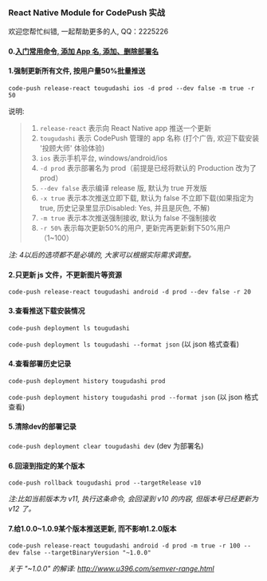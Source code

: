 ### React Native Module for CodePush 实战

欢迎您帮忙纠错, 一起帮助更多的人, QQ：2225226

#### 0.[入门常用命令, 添加 App 名, 添加、删除部署名](https://github.com/Kennytian/learning-react-native/blob/master/components/code-push-basic.md#code-push-的常用命令)

#### 1.强制更新所有文件, 按用户量50%批量推送
`code-push release-react tougudashi ios -d prod --dev false -m true -r 50`

说明:
>1. `release-react` 表示向 React Native app 推送一个更新
>2. `tougudashi` 表示 CodePush 管理的 app 名称 (打个广告, 欢迎下载安装 '投顾大师' 体验体验)
>3. `ios` 表示手机平台, windows/android/ios
>4. `-d prod` 表示部署名为 prod（前提是已经将默认的 Production 改为了 prod）
>5. `--dev false` 表示编译 release 版, 默认为 true 开发版
>6. `-x true` 表示本次推送立即下载, 默认为 false 不立即下载(如果指定为 true, 历史记录里显示Disabled: Yes, 并且是灰色, 不解)
>7. `-m true` 表示本次推送强制接收, 默认为 false 不强制接收
>8. `-r 50%` 表示每次更新50%的用户, 更新完再更新剩下50%用户（1~100）

_注: 4以后的选项都不是必填的, 大家可以根据实际需求调整。_


#### 2.只更新 js 文件，不更新图片等资源
`code-push release-react tougudashi android -d prod --dev false -r 20`

#### 3.查看推送下载安装情况
`code-push deployment ls tougudashi`

`code-push deployment ls tougudashi --format json` (以 json 格式查看)

#### 4.查看部署历史记录
`code-push deployment history tougudashi prod`

`code-push deployment history tougudashi prod --format json` (以 json 格式查看)

#### 5.清除dev的部署记录
`code-push deployment clear tougudashi dev` (dev 为部署名)

#### 6.回滚到指定的某个版本
`code-push rollback tougudashi prod --targetRelease v10`

_注:比如当前版本为 v11, 执行这条命令, 会回滚到 v10 的内容, 但版本号已经更新为 v12 了。_

#### 7.给1.0.0~1.0.9某个版本推送更新, 而不影响1.2.0版本
`code-push release-react tougudashi android -d prod -m true -r 100 --dev false --targetBinaryVersion "~1.0.0"`

_关于 "~1.0.0" 的解译: http://www.u396.com/semver-range.html_